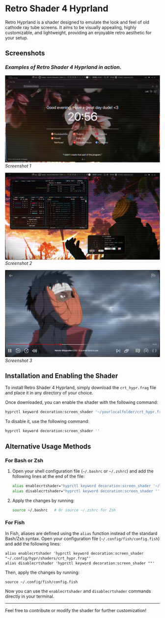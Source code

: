 
# Retro Shader 4 Hyprland

Retro Hyprland is a shader designed to emulate the look and feel of old cathode ray tube screens. It aims to be visually appealing, highly customizable, and lightweight, providing an enjoyable retro aesthetic for your setup.

## Screenshots

### *Examples of Retro Shader 4 Hyprland in action.*

![Pic1](./media/image1.png)
*Screenshot 1*

![Pic2](./media/image2.png)
*Screenshot 2*

![Pic3](./media/image3.png)
*Screenshot 3*


## Installation and Enabling the Shader

To install Retro Shader 4 Hyprland, simply download the `crt_hypr.frag` file and place it in any directory of your choice.

Once downloaded, you can enable the shader with the following command:

```sh
hyprctl keyword decoration:screen_shader '~/yourlocalfolder/crt_hypr.frag'
```

To disable it, use the following command:

```sh
hyprctl keyword decoration:screen_shader ''
```

## Alternative Usage Methods

### For Bash or Zsh

1. Open your shell configuration file (`~/.bashrc` or `~/.zshrc`) and add the following lines at the end of the file:

    ```bash
    alias enablecrtshader="hyprctl keyword decoration:screen_shader '~/.config/hypr/shaders/crt_hypr.frag'"
    alias disablecrtshader="hyprctl keyword decoration:screen_shader ''"
    ```

2. Apply the changes by running:

    ```sh
    source ~/.bashrc   # Or source ~/.zshrc for Zsh
    ```

### For Fish

In Fish, aliases are defined using the `alias` function instead of the standard Bash/Zsh syntax. Open your configuration file (`~/.config/fish/config.fish`) and add the following lines:

```fish
alias enablecrtshader 'hyprctl keyword decoration:screen_shader "~/.config/hypr/shaders/crt_hypr.frag"'
alias disablecrtshader 'hyprctl keyword decoration:screen_shader ""'
```

Then, apply the changes by running:

```fish
source ~/.config/fish/config.fish
```

Now you can use the `enablecrtshader` and `disablecrtshader` commands directly in your terminal.

---

Feel free to contribute or modify the shader for further customization!

